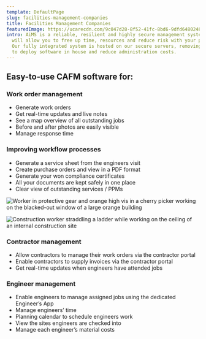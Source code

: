 ```yaml
---
template: DefaultPage
slug: facilities-management-companies
title: Facilities Management Companies
featuredImage: https://ucarecdn.com/9c047d28-8f52-41fc-8bd6-9dfd6480248a/
intro: AiMS is a reliable, resilient and highly secure management system that
  will allow you to free up time, resources and reduce risk with your portfolio.
  Our fully integrated system is hosted on our secure servers, removing the need
  to deploy software in house and reduce administration costs.
---
```



## Easy-to-use CAFM software for:

### Work order management

* Generate work orders
* Get real-time updates and live notes 
* See a map overview of all outstanding jobs
* Before and after photos are easily visible 
* Manage response time



### Improving workflow processes

* Generate a service sheet from the engineers visit
* Create purchase orders and view in a PDF format
* Generate your won compliance certificates 
* All your documents are kept safely in one place
* Clear view of outstanding services / PPMs

![Worker in protective gear and orange high vis in a cherry picker working on the blacked-out window of a large orange building](https://ucarecdn.com/c71e7fed-5316-4139-84c0-4cabd7bcb3da/)

![Construction worker straddling a ladder while working on the ceiling of an internal construction site](https://ucarecdn.com/bbd412b4-2a4a-4ea1-aa69-eda553174e2d/)

### Contractor management

* Allow contractors to manage their work orders via the contractor portal
* Enable contractors to supply invoices via the contractor portal 
* Get real-time updates when engineers have attended jobs

### Engineer management

* Enable engineers to manage assigned jobs using the dedicated Engineer’s App 
* Manage engineers’ time
* Planning calendar to schedule engineers work
* View the sites engineers are checked into 
* Manage each engineer’s material costs